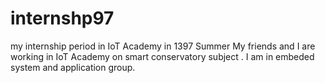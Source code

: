 # internshp97
my internship period in IoT Academy in 1397 Summer
My friends and I are working in IoT Academy on smart conservatory subject . I am in embeded system and application group. 
